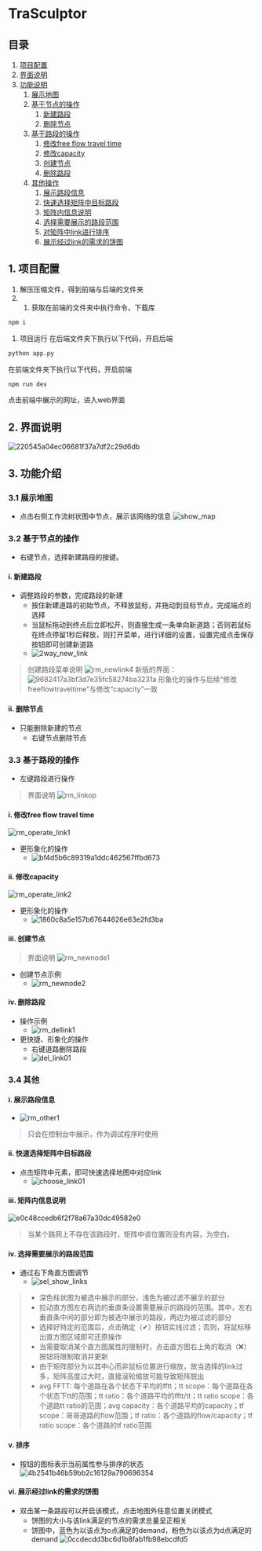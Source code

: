 # TraSculptor


## 目录
1. [项目配置](#c_1)
2. [界面说明](#c_2)
3. [功能说明](#c_3)
    1. [展示地图](#c_3_1)
    2. [基于节点的操作](#c_3_2)
         1. [新建路段](#3_2_1)
         2. [删除节点](#3_2_2)
    3. [基于路段的操作](#c_3_3)
         1. [修改free flow travel time](#c_3_3_1)
         2. [修改capacity](#c_3_3_2)
         3. [创建节点](#c_3_3_3)
         4. [删除路段](#c_3_3_4)
    4. [其他操作](#c_3_4)
         1. [展示路段信息](#c_3_4_1)
         2. [快速选择矩阵中目标路段](#c_3_4_2)
         3. [矩阵内信息说明](#c_3_4_3)
         4. [选择需要展示的路段范围](#c_3_4_4)
         5. [对矩阵中link进行排序](#c_3_4_5)
         6. [展示经过link的需求的饼图](#c_3_4_6)

## 1. 项目配置
<span id="c_1"></span>
1. 解压压缩文件，得到前端与后端的文件夹
2. 1. 获取在前端的文件夹中执行命令，下载库
```sh
npm i
```
1. 项目运行
在后端文件夹下执行以下代码，开启后端
```sh
python app.py
```
在前端文件夹下执行以下代码，开启前端
```sh
npm run dev
```
点击前端中展示的网址，进入web界面

## 2. 界面说明
<span id="c_2"></span>
![220545a04ec06681f37a7df2c29d6db](https://github.com/akihaisland/UCS/assets/132194045/86427441-e931-4f43-829b-1dadc89dd797)

## 3. 功能介绍
<span id="c_3"></span>
### 3.1 展示地图
<span id="c_3_1"></span>
- 点击右侧工作流树状图中节点，展示该网络的信息
![show_map](https://github.com/akihaisland/UCS/assets/132194045/08868f07-1656-4894-af0d-31710a1c640c)

### 3.2 基于节点的操作
<span id="c_3_2"></span>
- 右键节点，选择新建路段的按键。

#### i. 新建路段
<span id="c_3_2_1"></span>
- 调整路段的参数，完成路段的新建
    - 按住新建道路的初始节点，不释放鼠标，并拖动到目标节点，完成端点的选择
    - 当鼠标拖动到终点后立即松开，则直接生成一条单向新道路；否则若鼠标在终点停留1秒后释放，则打开菜单，进行详细的设置，设置完成点击保存按钮即可创建新道路
    - ![2way_new_link](https://github.com/akihaisland/UCS/assets/132194045/f4bcf05c-c97b-4bba-971d-3ab7488c9fa5)


> 创建路段菜单说明
> ![rm_newlink4](https://github.com/akihaisland/UCS/assets/132194045/abb293d8-c5fb-41c8-8e76-871323a27397)
> 新版的界面：![9682417a3bf3d7e35fc58274ba3231a](https://github.com/akihaisland/UCS/assets/132194045/2c29925c-ffb4-4669-80ec-ff6388c0b678)
> 形象化的操作与后续“修改freeflowtraveltime”与修改“capacity”一致

#### ii. 删除节点
<span id="c_3_2_2"></span>
- 只能删除新建的节点
    - 右键节点删除节点

### 3.3 基于路段的操作
<span id="c_3_3"></span>
- 左键路段进行操作
> 界面说明
> ![rm_linkop](https://github.com/akihaisland/UCS/assets/132194045/4cf1aecb-045f-429b-a0a4-8b1613325883)


#### i. 修改free flow travel time
<span id="c_3_3_1"></span>
![rm_operate_link1](https://github.com/akihaisland/UCS/assets/132194045/9de7a771-8e5f-437a-8e8b-e3e9bdc5122d)
- 更形象化的操作
  - ![bf4d5b6c89319a1ddc462567ffbd673](https://github.com/akihaisland/UCS/assets/132194045/1b17987e-ee58-4ae7-b543-bb299181b9a3)

#### ii. 修改capacity
<span id="c_3_3_2"></span>
![rm_operate_link2](https://github.com/akihaisland/UCS/assets/132194045/56656d90-6bc8-432f-ba06-6269578c82a0)
- 更形象化的操作
  - ![1860c8a5e157b67644626e63e2fd3ba](https://github.com/akihaisland/UCS/assets/132194045/11bbd75d-fd67-4d87-8ffb-6faa8ca26551)


#### iii. 创建节点
<span id="c_3_3_3"></span>
> 界面说明
> ![rm_newnode1](https://github.com/akihaisland/UCS/assets/132194045/3fc02129-d38f-4d13-b72a-45b798363f34)

- 创建节点示例
    - ![rm_newnode2](https://github.com/akihaisland/UCS/assets/132194045/c166a31b-5e13-4b43-8607-87801266af5e)


#### iv. 删除路段
<span id="c_3_3_4"></span>
- 操作示例
    - ![rm_dellink1](https://github.com/akihaisland/UCS/assets/132194045/a2992790-6e6b-4ea1-a446-36f90dd287bd)
- 更快捷、形象化的操作
    - 右键道路删除路段
    - ![del_link01](https://github.com/akihaisland/UCS/assets/132194045/783fb808-6729-4adf-8fd1-9ec176183f76)


### 3.4 其他
<span id="c_3_4"></span>
#### i. 展示路段信息
<span id="c_3_4_1"></span>
- ![rm_other1](https://github.com/akihaisland/UCS/assets/132194045/4bea6ff1-e2b7-437a-aa59-73d6d0b281cb)
> 只会在控制台中展示，作为调试程序时使用

#### ii. 快速选择矩阵中目标路段
<span id="c_3_4_2"></span>
- 点击矩阵中元素，即可快速选择地图中对应link
    - ![choose_link01](https://github.com/akihaisland/UCS/assets/132194045/0a5a9666-9b4e-40b0-818e-b229b3e7d63e)

#### iii. 矩阵内信息说明
<span id="c_3_4_3"></span>
![e0c48ccedb6f2f78a67a30dc49582e0](https://github.com/akihaisland/UCS/assets/132194045/f18266b5-3ffe-4967-a4f3-e808842e1e54)
> 当某个路网上不存在该路段时，矩阵中该位置则没有内容，为空白。

#### iv. 选择需要展示的路段范围
<span id="c_3_4_4"></span>
- 通过右下角直方图调节
    - ![sel_show_links](https://github.com/akihaisland/UCS/assets/132194045/4652361f-445b-45c0-9cbd-b43288929bbb)
> - 深色柱状图为被选中展示的部分，浅色为被过滤不展示的部分
> - 拉动直方图左右两边的垂直条设置需要展示的路段的范围。其中，左右垂直条中间的部分即为被选中展示的路段，两边为被过滤的部分
> - 选择好特定的范围后，点击确定（✔）按钮实线过滤；否则，将鼠标移出直方图区域即可还原操作
> - 当需要取消某个直方图属性的限制时，点击直方图右上角的取消（❌）按钮将限制取消并更新
> - 由于矩阵部分为以其中心而非鼠标位置进行缩放，故当选择的link过多，矩阵高度过大时，直接滚轮缩放可能导致矩阵脱出
> - avg FFTT: 每个道路在各个状态下平均的fftt；tt scope：每个道路在各个状态下tt的范围；tt ratio：各个道路平均的fftt/tt；tt ratio scope：各个道路tt ratio的范围；avg capacity：各个道路平均的capacity；tf scope：哥哥道路的flow范围；tf ratio：各个道路的flow/capacity；tf ratio scope：各个道路的tf ratio范围

#### v. 排序
<span id="c_3_4_5"></span>
- 按钮的图标表示当前属性参与排序的状态
![4b2541b46b59bb2c16129a790696354](https://github.com/akihaisland/UCS/assets/132194045/2060baa4-9ca6-4c34-a4a0-86152df847a4)

#### vi. 展示经过link的需求的饼图
<span id="c_3_4_6"></span>
- 双击某一条路段可以开启该模式，点击地图外任意位置关闭模式
    - 饼图的大小与该link满足的节点的需求总量呈正相关
    - 饼图中，蓝色为以该点为o点满足的demand，粉色为以该点为d点满足的demand
![0ccdecdd3bc6d1b8fab1fb98ebcdfd5](https://github.com/akihaisland/UCS/assets/132194045/ad769a75-83c1-4d51-ad0c-f301a4e84be5)




